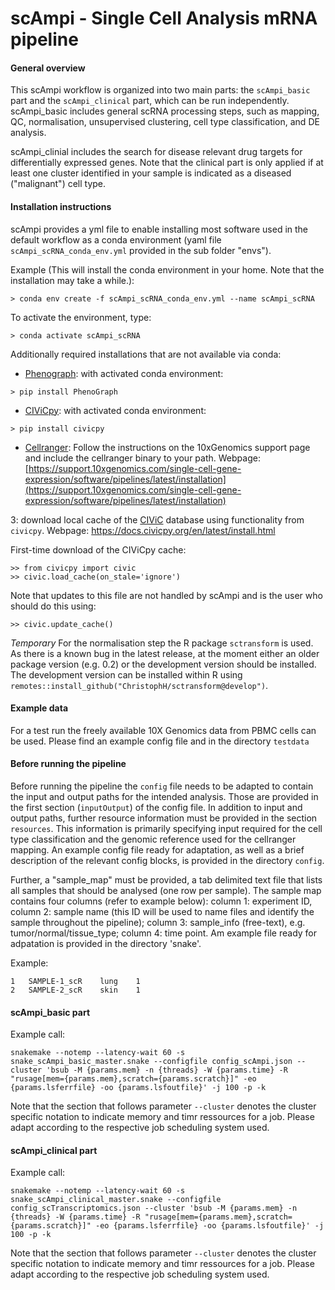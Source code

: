 # scAmpi - Single Cell Analysis mRNA pipeline

#### General overview

This scAmpi workflow is organized into two main parts: the `scAmpi_basic` part and the `scAmpi_clinical` part, which can be run independently. scAmpi_basic includes general scRNA processing steps, such as mapping, QC, normalisation, unsupervised clustering, cell type classification, and DE analysis.

scAmpi_clinial includes the search for disease relevant drug targets for differentially expressed genes. Note that the clinical part is only applied if at least one cluster identified in your sample is indicated as a diseased ("malignant") cell type.


#### Installation instructions

scAmpi provides a yml file to enable installing most software used in the default workflow as a conda environment (yaml file `scAmpi_scRNA_conda_env.yml` provided in the sub folder "envs").

Example (This will install the conda environment in your home. Note that the installation may take a while.):
```
> conda env create -f scAmpi_scRNA_conda_env.yml --name scAmpi_scRNA
```
To activate the environment, type:
```
> conda activate scAmpi_scRNA
```

Additionally required installations that are not available via conda:
- [Phenograph](https://github.com/dpeerlab/phenograph):
with activated conda environment:
```
> pip install PhenoGraph
```
- [CIViCpy](https://github.com/griffithlab/civicpy): 
with activated conda environment:
```
> pip install civicpy
```

- [Cellranger](https://support.10xgenomics.com/single-cell-gene-expression/software/pipelines/latest/what-is-cell-ranger): Follow the instructions on the 10xGenomics support page and include the cellranger binary to your path.
Webpage: [https://support.10xgenomics.com/single-cell-gene-expression/software/pipelines/latest/installation](https://support.10xgenomics.com/single-cell-gene-expression/software/pipelines/latest/installation)

3: download local cache of the [CIViC](https://civicdb.org) database using functionality from `civicpy`.
Webpage: https://docs.civicpy.org/en/latest/install.html

First-time download of the CIViCpy cache:

    >> from civicpy import civic
    >> civic.load_cache(on_stale='ignore')

Note that updates to this file are not handled by scAmpi and is the user who should do this using:

    >> civic.update_cache()


*Temporary*
For the normalisation step the R package `sctransform` is used. As there is a known bug in the latest release, at the moment either an older package version (e.g. 0.2) or the development version should be installed. The development version can be installed within R using `remotes::install_github("ChristophH/sctransform@develop")`.


#### Example data

For a test run the freely available 10X Genomics data from PBMC cells can be used. Please find an example config file and in the directory `testdata`


#### Before running the pipeline

Before running the pipeline the `config` file needs to be adapted to contain the input and output paths for the intended analysis. Those are provided in the first section (`inputOutput`) of the config file. In addition to input and output paths, further resource information must be provided in the section `resources`. This information is primarily specifying input required for the cell type classification and the genomic reference used for the cellranger mapping. An example config file ready for adaptation, as well as a brief description of the relevant config blocks, is provided in the directory `config`.

Further, a "sample_map" must be provided, a tab delimited text file that lists all samples that should be analysed (one row per sample).
The sample map contains four columns (refer to example below): column 1: experiment ID, column 2: sample name (this ID will be used to name files and identify the sample throughout the pipeline); column 3: sample_info (free-text), e.g. tumor/normal/tissue_type; column 4: time point.
Am example file ready for adpatation is provided in the directory 'snake'.

Example:
```
1	SAMPLE-1_scR	lung	1
2	SAMPLE-2_scR	skin	1
```


#### scAmpi_basic part

Example call:

```
snakemake --notemp --latency-wait 60 -s snake_scAmpi_basic_master.snake --configfile config_scAmpi.json --cluster 'bsub -M {params.mem} -n {threads} -W {params.time} -R "rusage[mem={params.mem},scratch={params.scratch}]" -eo {params.lsferrfile} -oo {params.lsfoutfile}' -j 100 -p -k
```

Note that the section that follows parameter `--cluster` denotes the cluster specific notation to indicate memory and timr ressources for a job. Please adapt according to the respective job scheduling system used.


#### scAmpi_clinical part

Example call:

```
snakemake --notemp --latency-wait 60 -s snake_scAmpi_clinical_master.snake --configfile config_scTranscriptomics.json --cluster 'bsub -M {params.mem} -n {threads} -W {params.time} -R "rusage[mem={params.mem},scratch={params.scratch}]" -eo {params.lsferrfile} -oo {params.lsfoutfile}' -j 100 -p -k
```

Note that the section that follows parameter `--cluster` denotes the cluster specific notation to indicate memory and timr ressources for a job. Please adapt according to the respective job scheduling system used.

